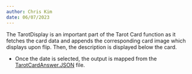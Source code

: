 ```yaml
---
author: Chris Kim
date: 06/07/2023
---
```


The TarotDisplay is an important part of the Tarot Card function as it<br>
fetches the card data and appends the corresponding card image which <br>
displays upon flip. Then, the description is displayed below the card.

* Once the date is selected, the output is mapped from the [TarotCardAnswer.JSON](/source/TarotCardDisplay/TarotCardAnswer.JSON) file.

<!-- ![](./images/questionaire.png) -->